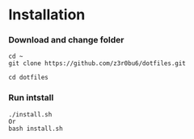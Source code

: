 # Installation
### Download and change folder
```
cd ~
git clone https://github.com/z3r0bu6/dotfiles.git

cd dotfiles
```
### Run intstall
```
./install.sh
Or 
bash install.sh
```

